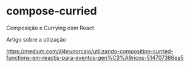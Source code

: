 # compose-curried
Composição e Currying com React

Artigo sobre a utlização

https://medium.com/@brunorcajo/utilizando-composition-curried-functions-em-reactjs-para-eventos-gen%C3%A9ricos-514707386ea5
